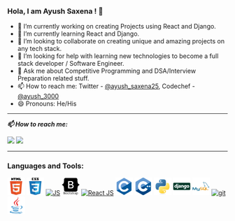 ### Hola, I am Ayush Saxena ! 👋

<!--
**AyushSaxena2522/AyushSaxena2522** is a ✨ _special_ ✨ repository because its `README.md` (this file) appears on your GitHub profile.

Here are some ideas to get you started: -->

- 🔭 I’m currently working on creating Projects using React and Django.
- 🌱 I’m currently learning React and Django.
- 👯 I’m looking to collaborate on creating unique and amazing projects on any tech stack.
- 🤔 I’m looking for help with learning new technologies to become a full stack developer / Software Engineer.
- 💬 Ask me about Competitive Programming and DSA/Interview Preparation related stuff.
- 📫 How to reach me: Twitter - [@ayush_saxena25](https://twitter.com/ayush_saxena25), Codechef - [@ayush_3000](https://www.codechef.com/users/ayush_3000)
- 😄 Pronouns: He/His
<!-- - ⚡ Fun fact: 
-->

---

<p>
  <b><i>📫 How to reach me: </i></b>

 
  [<img height="30" src = "https://img.shields.io/badge/gmail-c14438?&style=for-the-badge&logo=gmail&logoColor=white">][gmail] 
  [<img height="30" src="https://img.shields.io/badge/linkedin-blue.svg?&style=for-the-badge&logo=linkedin&logoColor=white">][LinkedIn]
</p>

---

<h3 align="left">Languages and Tools:</h3>
<p align="left"> 
  <a href="https://www.w3.org/html/" target="_blank"><img src="https://raw.githubusercontent.com/devicons/devicon/master/icons/html5/html5-original-wordmark.svg" alt="html5" width="40" height="40"/></a> 
  <a href="https://www.w3schools.com/css/" target="_blank"><img src="https://raw.githubusercontent.com/devicons/devicon/master/icons/css3/css3-original-wordmark.svg" alt="css3" width="40" height="40"/></a> 
  <a href="https://www.javascript.com/" target="_blank"><img src="https://upload.wikimedia.org/wikipedia/commons/thumb/9/99/Unofficial_JavaScript_logo_2.svg/240px-Unofficial_JavaScript_logo_2.svg.png" alt="JS"  width="40" height="40"/></a>
  <a href="https://getbootstrap.com" target="_blank"><img src="https://raw.githubusercontent.com/devicons/devicon/master/icons/bootstrap/bootstrap-plain-wordmark.svg" alt="bootstrap" width="40" height="40"/></a> 
  <a href="https://reactjs.org/" target="_blank"><img src="https://i.pinimg.com/originals/84/b1/06/84b1065e798f61aa80b8670a4b6fbb4d.png" alt="React JS"  width="40" height="40"/></a>
  <a href="https://www.cprogramming.com/" target="_blank"><img src="https://raw.githubusercontent.com/devicons/devicon/master/icons/c/c-original.svg" alt="c" width="40" height="40"/></a> 
  <a href="https://www.w3schools.com/cpp/" target="_blank"><img src="https://raw.githubusercontent.com/devicons/devicon/master/icons/cplusplus/cplusplus-original.svg" alt="cplusplus" width="40" height="40"/></a>
  <a href="https://www.python.org" target="_blank"><img src="https://raw.githubusercontent.com/devicons/devicon/master/icons/python/python-original.svg" alt="python" width="40" height="40"/></a>
  <a href="https://www.djangoproject.com/" target="_blank"><img src="https://raw.githubusercontent.com/devicons/devicon/master/icons/django/django-original.svg" alt="django" width="40" height="40"/></a>
  <a href="https://www.mysql.com/" target="_blank"><img src="https://raw.githubusercontent.com/devicons/devicon/master/icons/mysql/mysql-original-wordmark.svg" alt="mysql" width="40" height="40"/></a> 
  <a href="https://git-scm.com/" target="_blank"> <img src="https://www.vectorlogo.zone/logos/git-scm/git-scm-icon.svg" alt="git" width="40" height="40"/> </a>
  <a href="https://www.java.com" target="_blank"> <img src="https://raw.githubusercontent.com/devicons/devicon/master/icons/java/java-original.svg" alt="java" width="40" height="40"/> </a>
</p>

<!-- ![Jaypal Mudaliyar's GitHub stats](https://github-readme-stats.vercel.app/api?username=jaypalmudaliyar24&show_icons=true&theme=flag-india) -->
  
<!-- <img src="https://github-readme-stats.vercel.app/api/top-langs?username=jaypalmudaliyar24&show_icons=true&locale=en&layout=compact" alt="jaypalmudaliyar24" /> -->

[gmail]: mailto:ayushsaxena8102@gmail.com
[linkedin]: https://www.linkedin.com/in/ayush8102/
